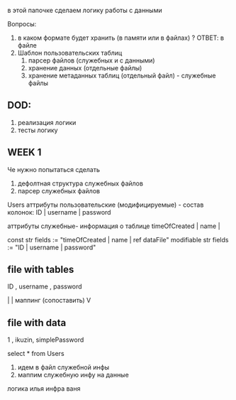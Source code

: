 в этой папочке сделаем логику работы с данными

Вопросы:
1) в каком формате будет хранить (в памяти или в файлах) ?
   ОТВЕТ: в файле
2) Шаблон пользовательских таблиц
   1) парсер файлов (служебных и с данными)
   2) хранение данных (отдельные файлы)
   3) хранение метаданных таблиц (отдельный файл) - служебные файлы

## DOD:
1) реализация логики
2) тесты логику 

## WEEK 1
Че нужно попытаться сделать
1) дефолтная структура служебных файлов
2) парсер служебных файлов


Users
аттрибуты пользовательские (модифицируемые) - состав колонок:
ID | username | password

аттрибуты служебные- информация о таблице
timeOfCreated | name |

const str fields := "timeOfCreated | name | ref dataFile" 
modifiable str fields := "ID | username | password"


file with tables
--------
ID , username , password

|
| маппинг (сопоставить)
V

file with data
----
1 , ikuzin, simplePassword


select * from Users
1) идем в файл служебной инфы
2) маппим служебную инфу на данные 

логика илья 
инфра ваня



    